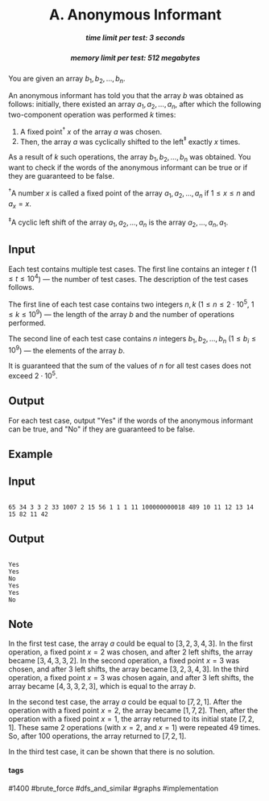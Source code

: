 <h1 style='text-align: center;'> A. Anonymous Informant</h1>

<h5 style='text-align: center;'>time limit per test: 3 seconds</h5>
<h5 style='text-align: center;'>memory limit per test: 512 megabytes</h5>

You are given an array $b_1, b_2, \ldots, b_n$.

An anonymous informant has told you that the array $b$ was obtained as follows: initially, there existed an array $a_1, a_2, \ldots, a_n$, after which the following two-component operation was performed $k$ times:

1. A fixed point$^{\dagger}$ $x$ of the array $a$ was chosen.
2. Then, the array $a$ was cyclically shifted to the left$^{\ddagger}$ exactly $x$ times.

As a result of $k$ such operations, the array $b_1, b_2, \ldots, b_n$ was obtained. You want to check if the words of the anonymous informant can be true or if they are guaranteed to be false.

$^{\dagger}$A number $x$ is called a fixed point of the array $a_1, a_2, \ldots, a_n$ if $1 \leq x \leq n$ and $a_x = x$.

$^{\ddagger}$A cyclic left shift of the array $a_1, a_2, \ldots, a_n$ is the array $a_2, \ldots, a_n, a_1$.

## Input

Each test contains multiple test cases. The first line contains an integer $t$ ($1 \le t \le 10^4$) — the number of test cases. The description of the test cases follows.

The first line of each test case contains two integers $n, k$ ($1 \le n \le 2 \cdot 10^5$, $1 \le k \le 10^9$) — the length of the array $b$ and the number of operations performed.

The second line of each test case contains $n$ integers $b_1, b_2, \ldots, b_n$ ($1 \le b_i \le 10^9$) — the elements of the array $b$.

It is guaranteed that the sum of the values of $n$ for all test cases does not exceed $2 \cdot 10^5$.

## Output

For each test case, output "Yes" if the words of the anonymous informant can be true, and "No" if they are guaranteed to be false.

## Example

## Input


```

65 34 3 3 2 33 1007 2 15 56 1 1 1 11 100000000018 489 10 11 12 13 14 15 82 11 42
```
## Output


```

Yes
Yes
No
Yes
Yes
No

```
## Note

In the first test case, the array $a$ could be equal to $[3, 2, 3, 4, 3]$. In the first operation, a fixed point $x = 2$ was chosen, and after $2$ left shifts, the array became $[3, 4, 3, 3, 2]$. In the second operation, a fixed point $x = 3$ was chosen, and after $3$ left shifts, the array became $[3, 2, 3, 4, 3]$. In the third operation, a fixed point $x = 3$ was chosen again, and after $3$ left shifts, the array became $[4, 3, 3, 2, 3]$, which is equal to the array $b$.

In the second test case, the array $a$ could be equal to $[7, 2, 1]$. After the operation with a fixed point $x = 2$, the array became $[1, 7, 2]$. Then, after the operation with a fixed point $x = 1$, the array returned to its initial state $[7, 2, 1]$. These same $2$ operations (with $x = 2$, and $x = 1$) were repeated $49$ times. So, after $100$ operations, the array returned to $[7, 2, 1]$.

In the third test case, it can be shown that there is no solution.



#### tags 

#1400 #brute_force #dfs_and_similar #graphs #implementation 